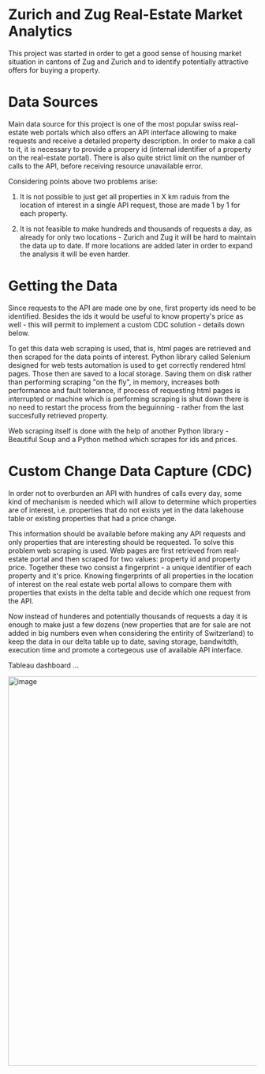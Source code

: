 # Zurich and Zug Real-Estate Market Analytics

This project was started in order to get a good sense of housing market situation in cantons of Zug and Zurich and 
to identify potentially attractive offers for buying a property.

# Data Sources

Main data source for this project is one of the most popular swiss real-estate web portals which also offers an API interface allowing to make requests and receive a detailed property description. In order to make a call to it, it is necessary to provide a propery id (internal identifier of a property on the real-estate portal). There is also quite strict limit on the number of calls to the API, before receiving resource unavailable error. 

Considering points above two problems arise:

1) It is not possible to just get all properties in X km raduis from the location of interest in a single API request, those are made 1 by 1 for each property.
  
2) It is not feasible to make hundreds and thousands of requests a day, as already for only two locations - Zurich and Zug it will be hard to maintain the data up to date. If more locations are added later in order to expand the analysis it will be even harder.


# Getting the Data
Since requests to the API are made one by one, first property ids need to be identified. Besides the ids it would be useful to know property's price as well - this will permit to implement a custom CDC solution - details down below.

To get this data web scraping is used, that is, html pages are retrieved and then scraped for the data points of interest.
Python library called Selenium designed for web tests automation is used to get correctly rendered html pages. Those then are saved to a local storage. Saving them on disk rather than performing scraping "on the fly", in memory,  increases both performance and fault tolerance, if process of requesting html pages is interrupted or machine which is performing scraping is shut down there is no need to restart the process from the beguinning - rather from the last succesfully retrieved property.

Web scraping itself is done with the help of another Python library - Beautiful Soup and a Python method which scrapes for ids and prices. 


# Custom Change Data Capture (CDC)
In order not to overburden an API with hundres of calls every day, some kind of mechanism is needed which will allow to determine which properties are of interest, i.e. properties that do not exists yet in the data lakehouse table or existing properties that had a price change. 

This information should be available before making any API requests and only properties that are interesting should be requested. To solve this problem web scraping is used. Web pages are first retrieved from real-estate portal and then scraped for two values: property id and property price. Together these two consist a fingerprint - a unique identifier of each property and it's price. Knowing fingerprints of all properties in the location of interest on the real estate web portal allows to compare them with properties that exists in the delta table and decide which one request from the API. 

Now instead of hunderes and potentially thousands of requests a day it is enough to make just a few dozens (new properties that are for sale are not added in big numbers even when considering the entirity of Switzerland) to keep the data in our delta table up to date, saving storage, bandwitdth, execution time and promote a cortegeous use of available API interface.


Tableau dashboard ...

<img width="788" alt="image" src="https://github.com/StephanKnox/real-estate-project/assets/123996543/6e78f78f-09ff-477a-8852-8bdc1e247536">





